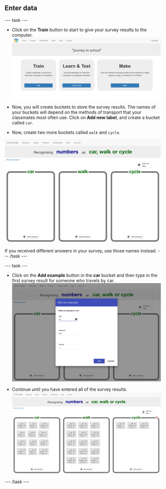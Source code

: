 ## Enter data

--- task ---
+ Click on the **Train** button to start to give your survey results to the computer.
![Train button](images/train.png)

+ Now, you will create buckets to store the survey results. The names of your buckets will depend on the methods of transport that your classmates most often use. Click on **Add new label**, and create a bucket called `car`.

+ Now, create two more buckets called `walk` and `cycle`. 

![Three empty buckets for car, walk and cycle](images/add-label.png)

If you received different answers in your survey, use those names instead.
--- /task ---

--- task ---
+ Click on the **Add example** button in the **car** bucket and then type in the first survey result for someone who travels by car. 
![Add example pop up box containg the values age: 5, distance: 2.8, friends: 1](images/add-example.png)

+ Continue until you have entered all of the survey results.
![3 buckets now full with data](images/all-results.png)

--- /task ---
